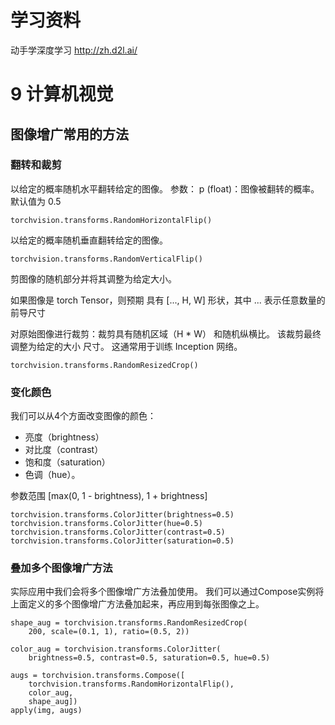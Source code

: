 # 学习资料
动手学深度学习 http://zh.d2l.ai/


# 9 计算机视觉

## 图像增广常用的方法

### 翻转和裁剪
以给定的概率随机水平翻转给定的图像。
参数：
    p (float)：图像被翻转的概率。 默认值为 0.5
```
torchvision.transforms.RandomHorizontalFlip()
```

以给定的概率随机垂直翻转给定的图像。
```
torchvision.transforms.RandomVerticalFlip()
```
剪图像的随机部分并将其调整为给定大小。

 如果图像是 torch Tensor，则预期 具有 [..., H, W] 形状，其中 ... 表示任意数量的前导尺寸

 对原始图像进行裁剪：裁剪具有随机区域（H * W）
 和随机纵横比。 该裁剪最终调整为给定的大小
 尺寸。 这通常用于训练 Inception 网络。
```
torchvision.transforms.RandomResizedCrop()
```

### 变化颜色
我们可以从4个方面改变图像的颜色：
 - 亮度（brightness）
 - 对比度（contrast）
 - 饱和度（saturation）
 - 色调（hue）。

参数范围 [max(0, 1 - brightness), 1 + brightness]
```
torchvision.transforms.ColorJitter(brightness=0.5)
torchvision.transforms.ColorJitter(hue=0.5)
torchvision.transforms.ColorJitter(contrast=0.5)
torchvision.transforms.ColorJitter(saturation=0.5)
```

### 叠加多个图像增广方法

实际应用中我们会将多个图像增广方法叠加使用。
我们可以通过Compose实例将上面定义的多个图像增广方法叠加起来，再应用到每张图像之上。

```
shape_aug = torchvision.transforms.RandomResizedCrop(
    200, scale=(0.1, 1), ratio=(0.5, 2))

color_aug = torchvision.transforms.ColorJitter(
    brightness=0.5, contrast=0.5, saturation=0.5, hue=0.5)
    
augs = torchvision.transforms.Compose([
    torchvision.transforms.RandomHorizontalFlip(), 
    color_aug, 
    shape_aug])
apply(img, augs)

```